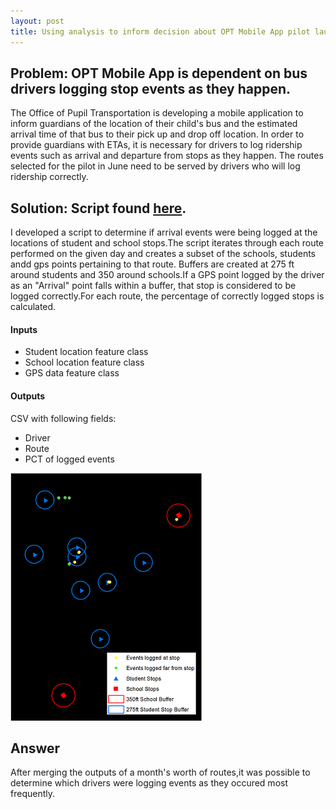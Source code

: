 ```yaml
---
layout: post
title: Using analysis to inform decision about OPT Mobile App pilot launch. 
---
```


## Problem: OPT Mobile App is dependent on bus drivers logging stop events as they happen.

The Office of Pupil Transportation is developing a mobile application to inform guardians of the location of their child's bus and the estimated arrival time of that bus to their pick up and drop off location. In order to provide guardians with ETAs, it is necessary for drivers to log ridership events such as arrival and departure from stops as they happen. The routes selected for the pilot in June need to be served by drivers who will log ridership correctly.

## Solution: Script found [here](https://github.com/STaverasDev/GPSAnalysis/blob/master/LoggedStops.py).

I developed a script to determine if arrival events were being logged at the locations of student and school stops.The script iterates through each route performed on the given day and creates a subset of the schools, students andd gps points pertaining to that route. Buffers are created at 275 ft around students and 350 around schools.If a GPS point logged by the driver as an "Arrival" point falls within a buffer, that stop is considered to be logged correctly.For each route, the percentage of correctly logged stops is calculated.

#### Inputs

- Student location feature class
- School location feature class
- GPS data feature class

#### Outputs

CSV with following fields:
- Driver
- Route
- PCT of logged events

![Image of Map](/images/FindGoodRoutesSmall.png)

## Answer

After merging the outputs of a month's worth of routes,it was possible to determine which drivers were logging events as they occured most frequently. 


